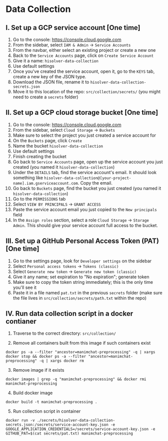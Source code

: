 # Data Collection

## I. Set up a GCP service account [One time]

1. Go to the console: https://console.cloud.google.com
2. From the sidebar, select `IAM & Admin` -> `Service Accounts`
3. From the navbar, either select an existing project or create a new one
4. Back to the `Service Accounts` page, click on `Create Service Account`
5. Give it a name: `hisolver-data-collection`
6. Use default settings
7. Once you've created the service account, open it, go to the `KEYS` tab, create a new key of the JSON type.
8. Download the JSON file, rename it to `hisolver-data-collection-secrets.json`
9. Move it to this location of the repo: `src/collection/secrets/` (you might need to create a `secrets` folder)

## II. Set up a GCP cloud storage bucket [One time]

1. Go to the console: https://console.cloud.google.com
2. From the sidebar, select `Cloud Storage` -> `Buckets`
3. Make sure to select the project you just created a service account for
4. On the `Buckets` page, click `Create`
5. Name the bucket `hisolver-data-collection`
6. Use default settings
7. Finish creating the bucket
8. Go back to `Service Accounts` page, open up the service account you just created (you named it `hisolver-data-collection`)
9. Under the `DETAILS` tab, find the service account's email. It should look something like `hisolver-data-collection@[your-project-name].iam.gserviceaccount.com`. Copy the email.
10. Go back to `Buckets` page, find the bucket you just created (you named it `hisolver-data-collection`)
11. Go to the `PERMISSIONS` tab
12. Select `VIEW BY PRINCIPALS` -> `GRANT ACCESS`
13. Paste the service account email you just copied to the `New principals` field
14. In the `Assign roles` section, select a role `Cloud Storage` -> `Storage Admin`. This should give your service account full access to the bucket.

## III. Set up a GitHub Personal Access Token (PAT) [One time]

1. Go to the settings page, look for `Developer settings` on the sidebar
2. Select `Personal access tokens` -> `Tokens (classic)`
3. Select `Generate new token` -> `Generate new token (classic)`
4. Give it any name; set expiration to "No expiration"; generate token
5. Make sure to copy the token string immediately; this is the only time you'll see it
6. Paste it in a file named `pat.txt` in the previous `secrets` folder (make sure the file lives in `src/collection/secrets/path.txt` within the repo)

## IV. Run data collection script in a docker contianer

1. Traverse to the correct directory: `src/collection/`

2. Remove all containers built from this image if such containers exist

`docker ps -a --filter "ancestor=manimchat-preprocessing" -q | xargs docker stop && docker ps -a --filter "ancestor=manimchat-preprocessing" -q | xargs docker rm`

3. Remove image if it exists

`docker images | grep -q "manimchat-preprocessing" && docker rmi manimchat-preprocessing`

4. Build docker image

`docker build -t manimchat-preprocessing .`

5. Run collection script in container

`docker run -v ./secrets/hisolver-data-collection-secrets.json:/secrets/service-account-key.json -e GOOGLE_APPLICATION_CREDENTIALS=/secrets/service-account-key.json -e GITHUB_PAT=$(cat secrets/pat.txt) manimchat-preprocessing`
